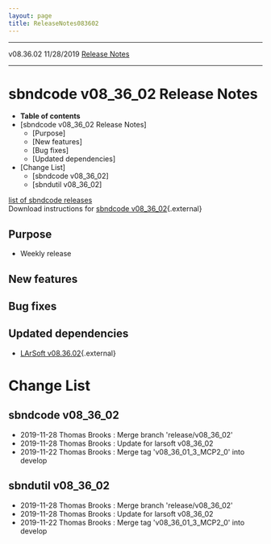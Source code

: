 ```yaml
---
layout: page
title: ReleaseNotes083602
---
```


  ----------- ------------ -- -- ------------------------------------------------------
  v08.36.02   11/28/2019         [Release Notes](ReleaseNotes083602.html)
  ----------- ------------ -- -- ------------------------------------------------------



sbndcode v08\_36\_02 Release Notes
======================================================================================

-   **Table of contents**
-   [sbndcode v08\_36\_02 Release
    Notes]
    -   [Purpose]
    -   [New features]
    -   [Bug fixes]
    -   [Updated dependencies]
-   [Change List]
    -   [sbndcode v08\_36\_02]
    -   [sbndutil v08\_36\_02]

[list of sbndcode
releases](List_of_SBND_code_releases.html)\
Download instructions for [sbndcode
v08\_36\_02](http://scisoft.fnal.gov/scisoft/bundles/sbnd/v08_36_02/sbndcode-v08_36_02.html){.external}



Purpose
----------------------------------

-   Weekly release



New features
--------------------------------------------



Bug fixes
--------------------------------------



Updated dependencies
------------------------------------------------------------

-   [LArSoft
    v08.36.02](https://cdcvs.fnal.gov/redmine/projects/larsoft/wiki/ReleaseNotes083602){.external}



Change List
==========================================



sbndcode v08\_36\_02
----------------------------------------------------------

-   2019-11-28 Thomas Brooks : Merge branch \'release/v08\_36\_02\'
-   2019-11-28 Thomas Brooks : Update for larsoft v08\_36\_02
-   2019-11-22 Thomas Brooks : Merge tag \'v08\_36\_01\_3\_MCP2\_0\'
    into develop



sbndutil v08\_36\_02
----------------------------------------------------------

-   2019-11-28 Thomas Brooks : Merge branch \'release/v08\_36\_02\'
-   2019-11-28 Thomas Brooks : Update for larsoft v08\_36\_02
-   2019-11-22 Thomas Brooks : Merge tag \'v08\_36\_01\_3\_MCP2\_0\'
    into develop
